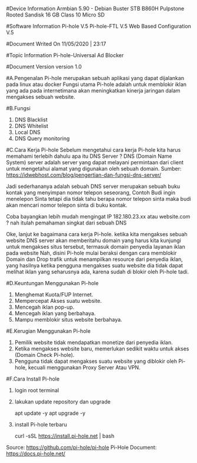 #Device Information
Armbian 5.90 - Debian Buster
STB B860H Pulpstone Rooted
Sandisk 16 GB Class 10 Micro SD

#Software Information
Pi-hole V.5
Pi-hole-FTL V.5
Web Based Configuration V.5

#Document Writed On
11/05/2020 | 23:17

#Topic Information
Pi-hole-Universal Ad Blocker

#Document Version
version 1.0

#A.Pengenalan
Pi-hole merupakan sebuah aplikasi yang dapat dijalankan pada linux atau docker
Fungsi utama Pi-hole adalah untuk memblokir iklan yang ada pada internetimana akan meningkatkan kinerja jaringan dalam mengakses sebuah website.

#B.Fungsi
1. DNS Blacklist
2. DNS Whitelist
3. Local DNS
4. DNS Query monitoring

#C.Cara Kerja Pi-hole
Sebelum mengetahui cara kerja Pi-hole kita harus memahami terlebih dahulu apa itu DNS Server ?
DNS (Domain Name System) server adalah server yang dapat melayani permintaan dari client untuk mengetahui alamat yang digunakan oleh sebuah domain.
Sumber: https://idwebhost.com/blog/pengertian-dan-fungsi-dns-server/

Jadi sederhananya adalah sebuah DNS server merupakan sebuah buku kontak yang menyimpan nomor telepon seseorang,
Contoh Budi ingin menelepon Sinta tetapi dia tidak tahu berapa nomor telepon sinta
maka budi akan mencari nomor telepon sinta di buku kontak.

Coba bayangkan lebih mudah mengingat IP 182.180.23.xx atau website.com ? nah itulah pemahaman singkat dari sebuah DNS

Oke, lanjut ke bagaimana cara kerja Pi-hole. ketika kita mengakses sebuah website DNS server akan memberitahu domain yang harus kita kunjungi untuk mengakses situs tersebut, termasuk domain penyedia layanan iklan pada website
Nah, disini Pi-hole mulai beraksi dengan cara memblokir Domain dan Drop trafik untuk menampilkan resource dari penyedia iklan, yang hasilnya ketika pengguna mengakses suatu website dia tidak dapat melihat iklan yang seharusnya ada, karena sudah di blokir oleh Pi-hole tadi.

#D.Keuntungan Menggunakan Pi-hole
1. Menghemat Kuota/FUP Internet.
2. Mempercepat Akses suatu website.
3. Mencegah iklan pop-up.
4. Mencegah iklan yang berbahaya.
5. Mampu memblokir situs website berbahaya.

#E.Kerugian Menggunakan Pi-hole
1. Pemilik website tidak mendapatkan monetize dari penyedia iklan.
2. Ketika mengakses website baru, memerlukan sedikit waktu untuk akses (Domain Check Pi-hole).
3. Pengguna tidak dapat mengakses suatu website yang diblokir oleh Pi-hole, kecuali menggunakan Proxy Server Atau VPN.

#F.Cara Install Pi-hole
1. login root terminal
2. lakukan update repository dan upgrade

	apt update -y
	apt upgrade -y

3. install Pi-hole terbaru
	
	curl -sSL https://install.pi-hole.net | bash


Source:	https://github.com/pi-hole/pi-hole
Pi-Hole Document: https://docs.pi-hole.net/